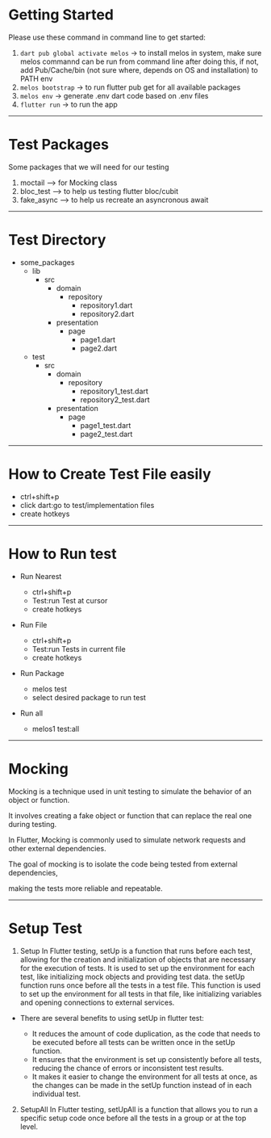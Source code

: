 # Getting Started

Please use these command in command line to get started:

1. `dart pub global activate melos` -> to install melos in system, make sure melos commannd can be run from command line after doing this, if not, add Pub/Cache/bin (not sure where, depends on OS and installation) to PATH env
2. `melos bootstrap` -> to run flutter pub get for all available packages
3. `melos env` -> generate .env dart code based on .env files
4. `flutter run` -> to run the app

---

# Test Packages

Some packages that we will need for our testing

1. moctail --> for Mocking class
2. bloc_test --> to help us testing flutter bloc/cubit
3. fake_async --> to help us recreate an asyncronous await

---

# Test Directory

- some_packages
  - lib
    - src
      - domain
        - repository
          - repository1.dart
          - repository2.dart
      - presentation
        - page
          - page1.dart
          - page2.dart
  - test
    - src
      - domain
        - repository
          - repository1_test.dart
          - repository2_test.dart
      - presentation
        - page
          - page1_test.dart
          - page2_test.dart

---

# How to Create Test File easily

- ctrl+shift+p
- click dart:go to test/implementation files
- create hotkeys

---

# How to Run test

- Run Nearest

  - ctrl+shift+p
  - Test:run Test at cursor
  - create hotkeys

- Run File

  - ctrl+shift+p
  - Test:run Tests in current file
  - create hotkeys

- Run Package

  - melos test
  - select desired package to run test

- Run all
  - melos1 test:all

---

# Mocking

Mocking is a technique used in unit testing to simulate the behavior of an object or function.

It involves creating a fake object or function that can replace the real one during testing.

In Flutter, Mocking is commonly used to simulate network requests and other external dependencies.

The goal of mocking is to isolate the code being tested from external dependencies,

making the tests more reliable and repeatable.

---

# Setup Test

1. Setup
   In Flutter testing, setUp is a function that runs before each test,
   allowing for the creation and initialization of objects that are necessary for the execution of tests.
   It is used to set up the environment for each test, like initializing mock objects and providing test data.
   the setUp function runs once before all the tests in a test file.
   This function is used to set up the environment for all tests in that file,
   like initializing variables and opening connections to external services.

- There are several benefits to using setUp in flutter test:

  - It reduces the amount of code duplication, as the code that needs to be executed before all tests can be written once in the setUp function.
  - It ensures that the environment is set up consistently before all tests, reducing the chance of errors or inconsistent test results.
  - It makes it easier to change the environment for all tests at once, as the changes can be made in the setUp function instead of in each individual test.

2. SetupAll
   In Flutter testing, setUpAll is a function that allows you to run a specific setup code once before all the tests in a group or at the top level.
